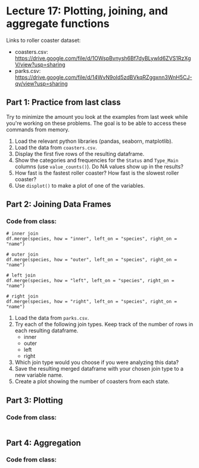# Lecture 17: Plotting, joining, and aggregate functions

Links to roller coaster dataset:
* coasters.csv: https://drive.google.com/file/d/1OWspBvnysh6Bf7dyBLywId6ZVS1RzXgV/view?usp=sharing
* parks.csv: https://drive.google.com/file/d/14WvN9oId5zdBVkqRZggxnn3WnH5CJ-qy/view?usp=sharing

## Part 1: Practice from last class

Try to minimize the amount you look at the examples from last week while you're working on these problems. The goal is to be able to access these commands from memory.

1. Load the relevant python libraries (pandas, seaborn, matplotlib).
2. Load the data from `coasters.csv`.
3. Display the first five rows of the resulting dataframe.
4. Show the categories and frequencies for the `Status` and `Type_Main` columns (use `value_counts()`). Do NA values show up in the results?
5. How fast is the fastest roller coaster? How fast is the slowest roller coaster?
6. Use `displot()` to make a plot of one of the variables.

## Part 2: Joining Data Frames

### Code from class:

```
# inner join
df.merge(species, how = "inner", left_on = "species", right_on = "name")

# outer join
df.merge(species, how = "outer", left_on = "species", right_on = "name")

# left join
df.merge(species, how = "left", left_on = "species", right_on = "name")

# right join
df.merge(species, how = "right", left_on = "species", right_on = "name")
```

1. Load the data from `parks.csv`.
2. Try each of the following join types. Keep track of the number of rows in each resulting dataframe.
   * inner
   * outer
   * left
   * right
3. Which join type would you choose if you were analyzing this data?
4. Save the resulting merged dataframe with your chosen join type to a new variable name.
5. Create a plot showing the number of coasters from each state.

## Part 3: Plotting

### Code from class:

```

```

## Part 4: Aggregation

### Code from class:

```

```


